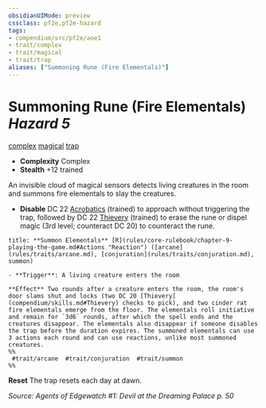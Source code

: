 ```yaml
---
obsidianUIMode: preview
cssclass: pf2e,pf2e-hazard
tags:
- compendium/src/pf2e/aoe1
- trait/complex
- trait/magical
- trait/trap
aliases: ["Summoning Rune (Fire Elementals)"]
---
```

# Summoning Rune (Fire Elementals) *Hazard 5*  
[complex](complex.md "Complex Hazard Trait")  [magical](magical.md "Magical Item Trait")  [trap](trap.md "Trap Hazard Trait")  

- **Complexity** Complex
- **Stealth** +12 trained  

An invisible cloud of magical sensors detects living creatures in the room and summons fire elementals to slay the creatures.

- **Disable** DC 22 [Acrobatics](skills.md#Acrobatics) (trained) to approach without triggering the trap, followed by DC 22 [Thievery](skills.md#Thievery) (trained) to erase the rune or dispel magic (3rd level; counteract DC 20) to counteract the rune.  

```ad-embed-ability
title: **Summon Elementals** [R](rules/core-rulebook/chapter-9-playing-the-game.md#Actions "Reaction") ([arcane](rules/traits/arcane.md), [conjuration](rules/traits/conjuration.md), summon)

- **Trigger**: A living creature enters the room

**Effect** Two rounds after a creature enters the room, the room's door slams shut and locks (two DC 20 [Thievery](compendium/skills.md#Thievery) checks to pick), and two cinder rat fire elementals emerge from the floor. The elementals roll initiative and remain for `3d6` rounds, after which the spell ends and the creatures disappear. The elementals also disappear if someone disables the trap before the duration expires. The summoned elementals can use 3 actions each round and can use reactions, unlike most summoned creatures.  
%%
 #trait/arcane  #trait/conjuration  #trait/summon 
%%
```

**Reset** The trap resets each day at dawn.  

*Source: Agents of Edgewatch #1: Devil at the Dreaming Palace p. 50*